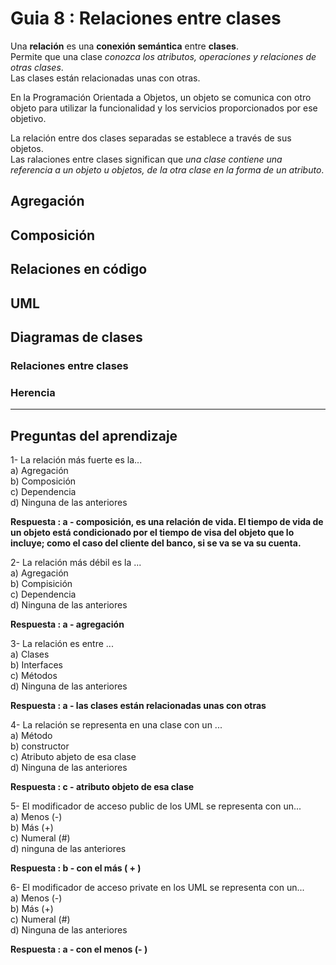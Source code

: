 # Guia 8 : Relaciones entre clases

Una **relación**  es una **conexión semántica** entre **clases**.<br>
Permite que una clase *conozca los atributos, operaciones y relaciones de otras clases*. <br>
Las clases están relacionadas unas con otras. <br>

En la Programación Orientada a Objetos, un objeto se comunica con otro objeto para utilizar la funcionalidad y los servicios proporcionados por ese objetivo. <br>

La relación entre dos clases separadas se establece a través de sus objetos. <br>
Las ralaciones entre clases significan que *una clase contiene una referencia a un objeto u objetos, de la otra clase en la forma de un atributo*. <br>

## Agregación

## Composición

## Relaciones en código

## UML

## Diagramas de clases

### Relaciones entre clases

### Herencia

---

## Preguntas del aprendizaje

1- La relación más fuerte es la... <br>
a) Agregación <br>
b) Composición <br>
c) Dependencia <br>
d) Ninguna de las anteriores <br>

**Respuesta : a - composición, es una relación de vida. El tiempo de vida de un objeto está condicionado por el tiempo de visa del objeto que lo incluye; como el caso del cliente del banco, si se va se va su cuenta.** <br>

2- La relación más débil es la ...<br>
a) Agregación <br>
b) Compisición <br>
c) Dependencia <br>
d) Ninguna de las anteriores <br>

**Respuesta : a - agregación**<br>

3- La relación es entre ...<br>
a) Clases<br>
b) Interfaces<br>
c) Métodos <br>
d) Ninguna de las anteriores <br>

**Respuesta : a - las clases están relacionadas unas con otras**<br>

4- La relación se representa en una clase con un ...<br>
a) Método <br>
b) constructor <br>
c) Atributo abjeto de esa clase <br>
d) Ninguna de las anteriores <br>

**Respuesta : c - atributo objeto de esa clase** <br>

5- El modificador de acceso public de los UML se representa con  un...<br>
a) Menos (-) <br>
b) Más (+)<br>
c) Numeral (#)<br>
d) ninguna de las anteriores <br>

**Respuesta : b - con el más ( + )**

6- El modificador de acceso private en los UML se representa con un...<br>
a) Menos (-)<br>
b) Más (+)<br>
c) Numeral (#) <br>
d) Ninguna de las anteriores <br>

**Respuesta : a - con el menos (- )**<br>
